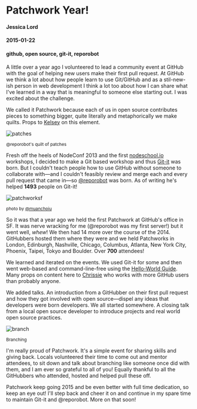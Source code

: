 # Patchwork Year!
#### Jessica Lord
#### 2015-01-22
#### github, open source, git-it, reporobot

A little over a year ago I volunteered to lead a community event at GitHub with the goal of helping new users make their first pull request. At GitHub we think a lot about how people learn to use Git/GitHub and as a stil-new-ish person in web development I think a lot too about how I can share what I've learned in a way that is meaningful to someone else starting out. I was excited about the challenge.

We called it Patchwork because each of us in open source contributes pieces to something bigger, quite literally and metaphorically we make quilts. Props to [Kelsey](http://www.twitter.com/jlord/kelseyschimm) on this element.

![patches](https://s3.amazonaws.com/f.cl.ly/items/310g2d2U2Q0g2Y070k36/reporobotyear.png)

<small>@reporobot's quilt of patches</small>

Fresh off the heels of NodeConf 2013 and the first [nodeschool.io](http://www.nodeschool.io) workshops, I decided to make a Git based workshop and thus [Git-it](https://github.com/jlord/git-it) was born. But I couldn't teach people how to use GitHub without someone to collaborate with—and I couldn't feasibly review and merge each and every pull request that came in—so [@reporobot](https://github.com/reporobot) was born. As of writing he's helped **1493** people on Git-it!

![patchworksf](https://i.github-camo.com/5b47a379d1899b1e0004fd944eef30fe88e91dc4/687474703a2f2f636c2e6c792f696d6167652f3057304f33463338315132412f756e6e616d65642d312e6a7067)

<small>photo by [@muanchoiu](http://twitter.com/muanchoiu)</small>

So it was that a year ago we held the first Patchwork at GitHub's office in SF. It was nerve wracking for me (@reporobot was my first server!) but it went well, _whew_! We then had 14 more over the course of the 2014. GitHubbers hosted them where they were and we held Patchworks in London, Edinburgh, Nashville, Chicago, Columbus, Atlanta, New York City, Phoenix, Taipei, Tokyo and Boulder. Over **700** attendees!

We learned and iterated on the events. We used Git-it for some and then went web-based and command-line-free using the [Hello-World Guide](http://guides.github.com/activities/hello-world). Many props on content here to [Chrissie](http://www.twitter.com/tenaciouscb) who works with more GitHub users than probably anyone.

We added talks. An introduction from a GitHubber on their first pull request and how they got involved with open source—dispel any ideas that developers were born developers. We all started somewhere. A closing talk from a local open source developer to introduce projects and real world open source practices.

![branch](http://jlord.us/git-it/assets/imgs/branches.png)

<small>Branching</small>

I'm really proud of Patchwork. It's a simple event for sharing skills and giving back. Locals volunteered their time to come out and mentor attendees, to sit down and talk about branching like someone once did with them, and I am ever so grateful to all of you! Equally thankful to all the GitHubbers who attended, hosted and helped pull these off.

Patchwork keep going 2015 and be even better with full time dedication, so keep an eye out! I'll step back and cheer it on and continue in my spare time to maintain Git-it and @reporobot. More on that soon!
